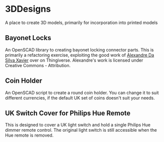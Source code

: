 # 3DDesigns
A place to create 3D models, primarily for incorporation into printed models

## Bayonet Locks
An OpenSCAD library to creating bayonet locking connector parts. This is primarily a refactoring exercise, exploiting the good work of 
[Alexandre Da Silva Xavier](https://www.thingiverse.com/thing:3471896) over on Thingiverse. Alexandre's work is licensed under Creative Commons - Attribution.

## Coin Holder
An OpenSCAD script to create a round coin holder. You can change it to suit different currencies, if the default UK set of coins doesn't suit your needs.

## UK Switch Cover for Philips Hue Remote
This is designed to cover a UK light switch and hold a single Philips Hue dimmer remote control. The original light switch is still accessible when the Hue remote is removed.

